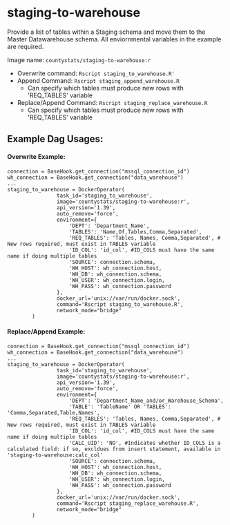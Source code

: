 #  staging-to-warehouse

Provide a list of tables within a Staging schema and move them to the Master Datawarehouse schema. All enviornmental variables in the example are required.

Image name: `countystats/staging-to-warehouse:r`

* Overwrite command: `Rscript staging_to_warehouse.R'`
* Append Command: `Rscript staging_append_warehouse.R`
  * Can specify which tables must produce new rows with 'REQ_TABLES' variable
* Replace/Append Command: `Rscript staging_replace_warehouse.R`
  * Can specify which tables must produce new rows with 'REQ_TABLES' variable

## Example Dag Usages:

#### Overwrite Example:
```
connection = BaseHook.get_connection("mssql_connection_id")
wh_connection = BaseHook.get_connection("data_warehouse")
...
staging_to_warehouse = DockerOperator(
                task_id='staging_to_warehouse',
                image='countystats/staging-to-warehouse:r',
                api_version='1.39',
                auto_remove='force',
                environment={
                    'DEPT': 'Department_Name',
                    'TABLES': 'Name,Of,Tables,Comma,Separated',
                    'REQ_TABLES': 'Tables, Names, Comma,Separated', # New rows required, must exist in TABLES variable
                    'ID_COL': 'id_col', #ID_COLS must have the same name if doing multiple tables
                    'SOURCE': connection.schema,
                    'WH_HOST': wh_connection.host,
                    'WH_DB': wh_connection.schema,
                    'WH_USER': wh_connection.login,
                    'WH_PASS': wh_connection.password
                },
                docker_url='unix://var/run/docker.sock',
                command='Rscript staging_to_warehouse.R',
                network_mode="bridge"
        )
```

#### Replace/Append Example:
```
connection = BaseHook.get_connection("mssql_connection_id")
wh_connection = BaseHook.get_connection("data_warehouse")
...
staging_to_warehouse = DockerOperator(
                task_id='staging_to_warehouse',
                image='countystats/staging-to-warehouse:r',
                api_version='1.39',
                auto_remove='force',
                environment={
                    'DEPT': 'Department_Name_and/or_Warehouse_Schema',
                    'TABLE': 'TableName' OR 'TABLES': 'Comma,Separated,Table,Names',
                    'REQ_TABLES': 'Tables, Names, Comma,Separated', # New rows required, must exist in TABLES variable
                    'ID_COL': 'id_col', #ID_COLS must have the same name if doing multiple tables
                    'CALC_UID': 'NO', #Indicates whether ID_COLS is a calculated field: if so, excldues from insert statement, available in 'staging-to-warehouse:calc_col'
                    'SOURCE': connection.schema,
                    'WH_HOST': wh_connection.host,
                    'WH_DB': wh_connection.schema,
                    'WH_USER': wh_connection.login,
                    'WH_PASS': wh_connection.password
                },
                docker_url='unix://var/run/docker.sock',
                command='Rscript staging_replace_warehouse.R',
                network_mode="bridge"
        )
```
